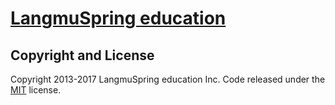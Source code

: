 # [LangmuSpring education](https://langmuspring.github.io)


## Copyright and License

Copyright 2013-2017 LangmuSpring education Inc. Code released under the [MIT](https://github.com/BlackrockDigital/startbootstrap-creative/blob/gh-pages/LICENSE) license.
